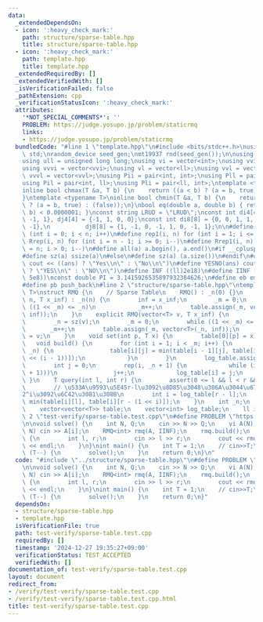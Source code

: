 ```yaml
---
data:
  _extendedDependsOn:
  - icon: ':heavy_check_mark:'
    path: structure/sparse-table.hpp
    title: structure/sparse-table.hpp
  - icon: ':heavy_check_mark:'
    path: template.hpp
    title: template.hpp
  _extendedRequiredBy: []
  _extendedVerifiedWith: []
  _isVerificationFailed: false
  _pathExtension: cpp
  _verificationStatusIcon: ':heavy_check_mark:'
  attributes:
    '*NOT_SPECIAL_COMMENTS*': ''
    PROBLEM: https://judge.yosupo.jp/problem/staticrmq
    links:
    - https://judge.yosupo.jp/problem/staticrmq
  bundledCode: "#line 1 \"template.hpp\"\n#include <bits/stdc++.h>\nusing namespace\
    \ std;\nrandom_device seed_gen;\nmt19937 rnd(seed_gen());\n\nusing ll = long long;\n\
    using ull = unsigned long long;\nusing vi = vector<int>;\nusing vvi = vector<vi>;\n\
    using vvvi = vector<vvi>;\nusing vl = vector<ll>;\nusing vvl = vector<vl>;\nusing\
    \ vvvl = vector<vvl>;\nusing Pii = pair<int, int>;\nusing Pll = pair<ll, ll>;\n\
    using Pil = pair<int, ll>;\nusing Pli = pair<ll, int>;\ntemplate <typename T>\n\
    inline bool chmax(T &a, T b) {\n    return ((a < b) ? (a = b, true) : (false));\n\
    }\ntemplate <typename T>\ninline bool chmin(T &a, T b) {\n    return ((a > b)\
    \ ? (a = b, true) : (false));\n}\nbool eq(double a, double b) { return abs(a -\
    \ b) < 0.0000001; }\nconst string LRUD = \"LRUD\";\nconst int di4[4] = {0, 0,\
    \ -1, 1}, dj4[4] = {-1, 1, 0, 0};\nconst int di8[8] = {0, 0, 1, 1, 1, -1, -1,\
    \ -1},\n          dj8[8] = {1, -1, 0, -1, 1, 0, -1, 1};\n\n#define rep(i, n) for\
    \ (int i = 0; i < n; i++)\n#define rep1(i, n) for (int i = 1; i <= n; i++)\n#define\
    \ Rrep(i, n) for (int i = n - 1; i >= 0; i--)\n#define Rrep1(i, n) for (int i\
    \ = n; i > 0; i--)\n#define all(a) a.begin(), a.end()\n#if __cplusplus >= 202003L\n\
    #define sz(a) ssize(a)\n#else\n#define sz(a) (a.size())\n#endif\n#define yesno(ans)\
    \ cout << ((ans) ? \"Yes\\n\" : \"No\\n\")\n#define YESNO(ans) cout << ((ans)\
    \ ? \"YES\\n\" : \"NO\\n\")\n#define INF ((ll)2e18)\n#define IINF ((int)(1e9 +\
    \ 5e8))\nconst double PI = 3.1415926535897932384626;\n#define eb emplace_back\n\
    #define pb push_back\n#line 2 \"structure/sparse-table.hpp\"\ntemplate <class\
    \ T>\nstruct RMQ {\n    // Sparse Table\n    RMQ() : _n(0) {}\n    explicit RMQ(int\
    \ n, T x_inf) : _n(n) {\n        inf = x_inf;\n        _m = 0;\n        while\
    \ ((1 << _m) <= _n)\n            _m++;\n        table.assign(_m, vector<T>(_n,\
    \ inf));\n    }\n    explicit RMQ(vector<T> v, T x_inf) {\n        inf = x_inf;\n\
    \        _n = sz(v);\n        _m = 0;\n        while ((1 << _m) <= _n)\n     \
    \       _m++;\n        table.assign(_m, vector<T>(_n, inf));\n        table[0]\
    \ = v;\n    }\n    void set(int p, T x) {\n        table[0][p] = x;\n    }\n \
    \   void build() {\n        for (int i = 1; i < _m; i++) {\n            rep(j,\
    \ _n) {\n                table[i][j] = min(table[i - 1][j], table[i - 1][j + (1\
    \ << (i - 1))]);\n            }\n        }\n        log_table.assign(_n + 1, -1);\n\
    \        int j = 0;\n        rep(i, _n + 1) {\n            while (i >= (1 << (j\
    \ + 1)))\n                j++;\n            log_table[i] = j;\n        }\n   \
    \ }\n    T query(int l, int r) {\n        assert(0 <= l && l < r && r <= _n);\n\
    \        // \u533A\u9593\u5E45r-l\u3092\u8D85\u3048\u306A\u3044\u6700\u5927\u306E\
    2^i\u3092\u6C42\u3081\u308B\n        int i = log_table[r - l];\n        return\
    \ min(table[i][l], table[i][r - (1 << i)]);\n    }\n    int _n;\n    int _m;\n\
    \    vector<vector<T>> table;\n    vector<int> log_table;\n    ll inf;\n};\n#line\
    \ 2 \"test-verify/sparse-table.test.cpp\"\n#define PROBLEM \"https://judge.yosupo.jp/problem/staticrmq\"\
    \n\nvoid solve() {\n    int N, Q;\n    cin >> N >> Q;\n    vi A(N);\n    rep(i,\
    \ N) cin >> A[i];\n    RMQ<int> rmq(A, IINF);\n    rmq.build();\n    while (Q--)\
    \ {\n        int l, r;\n        cin >> l >> r;\n        cout << rmq.query(l, r)\
    \ << endl;\n    }\n}\nint main() {\n    int T = 1;\n    // cin>>T;\n    while\
    \ (T--) {\n        solve();\n    }\n    return 0;\n}\n"
  code: "#include \"../structure/sparse-table.hpp\"\n#define PROBLEM \"https://judge.yosupo.jp/problem/staticrmq\"\
    \n\nvoid solve() {\n    int N, Q;\n    cin >> N >> Q;\n    vi A(N);\n    rep(i,\
    \ N) cin >> A[i];\n    RMQ<int> rmq(A, IINF);\n    rmq.build();\n    while (Q--)\
    \ {\n        int l, r;\n        cin >> l >> r;\n        cout << rmq.query(l, r)\
    \ << endl;\n    }\n}\nint main() {\n    int T = 1;\n    // cin>>T;\n    while\
    \ (T--) {\n        solve();\n    }\n    return 0;\n}"
  dependsOn:
  - structure/sparse-table.hpp
  - template.hpp
  isVerificationFile: true
  path: test-verify/sparse-table.test.cpp
  requiredBy: []
  timestamp: '2024-12-27 19:35:27+09:00'
  verificationStatus: TEST_ACCEPTED
  verifiedWith: []
documentation_of: test-verify/sparse-table.test.cpp
layout: document
redirect_from:
- /verify/test-verify/sparse-table.test.cpp
- /verify/test-verify/sparse-table.test.cpp.html
title: test-verify/sparse-table.test.cpp
---
```

